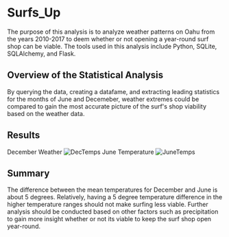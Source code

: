 # Surfs_Up
The purpose of this analysis is to analyze weather patterns on Oahu from the years 2010-2017 to deem whether or not opening a year-round surf shop can be viable. The tools used in this analysis include Python, SQLite, SQLAlchemy, and Flask.
## Overview of the Statistical Analysis
By querying the data, creating a datafame, and extracting leading statistics for the months of June and Decemeber, weather extremes could be compared to gain the most accurate picture of the surf's shop viability based on the weather data. 

## Results
December Weather
![DecTemps](https://user-images.githubusercontent.com/88520929/137648762-16ab89ac-7027-4326-882d-0b0c0c4239af.PNG)
June Temperature
![JuneTemps](https://user-images.githubusercontent.com/88520929/137648764-236b6ed4-5251-4b96-98c7-019adf4271db.PNG)

## Summary
The difference between the mean temperatures for December and June is about 5 degrees. Relatively, having a 5 degree temperature difference in the higher temperature ranges should not make surfing less viable. Further analysis should be conducted based on other factors such as precipitation to gain more insight whether or not its viable to keep the surf shop open year-round.
